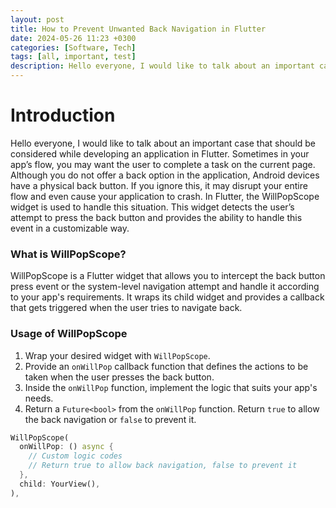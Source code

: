 ```yaml
---
layout: post
title: How to Prevent Unwanted Back Navigation in Flutter
date: 2024-05-26 11:23 +0300
categories: [Software, Tech]
tags: [all, important, test]
description: Hello everyone, I would like to talk about an important case that should be considered while...
---
```


# Introduction
Hello everyone, I would like to talk about an important case that should be considered while developing an application in Flutter. Sometimes in your app’s flow, you may want the user to complete a task on the current page. Although you do not offer a back option in the application, Android devices have a physical back button. If you ignore this, it may disrupt your entire flow and even cause your application to crash. In Flutter, the WillPopScope widget is used to handle this situation. This widget detects the user’s attempt to press the back button and provides the ability to handle this event in a customizable way.

### What is WillPopScope?

WillPopScope is a Flutter widget that allows you to intercept the back button press event or the system-level navigation attempt and handle it according to your app's requirements. It wraps its child widget and provides a callback that gets triggered when the user tries to navigate back.

### Usage of WillPopScope
1.  Wrap your desired widget with  `WillPopScope`.
2.  Provide an  `onWillPop`  callback function that defines the actions to be taken when the user presses the back button.
3.  Inside the  `onWillPop`  function, implement the logic that suits your app's needs.
4.  Return a `Future<bool>` from the `onWillPop` function. Return `true` to allow the back navigation or `false` to prevent it.

```dart
WillPopScope(  
  onWillPop: () async {  
    // Custom logic codes  
    // Return true to allow back navigation, false to prevent it  
  },  
  child: YourView(),  
),
```